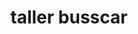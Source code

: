 ---
title: "taller busscar"
url: /puerto-la-cruz/taller-busscar/
shop: reparación de automóviles
---